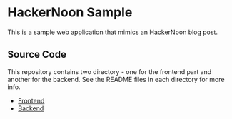 # HackerNoon Sample

This is a sample web application that mimics an HackerNoon blog post.

## Source Code

This repository contains two directory - one for the frontend part and another for the backend.
See the README files in each directory for more info.
- [Frontend](./frontend/README.md)
- [Backend](./backend/README.md)
